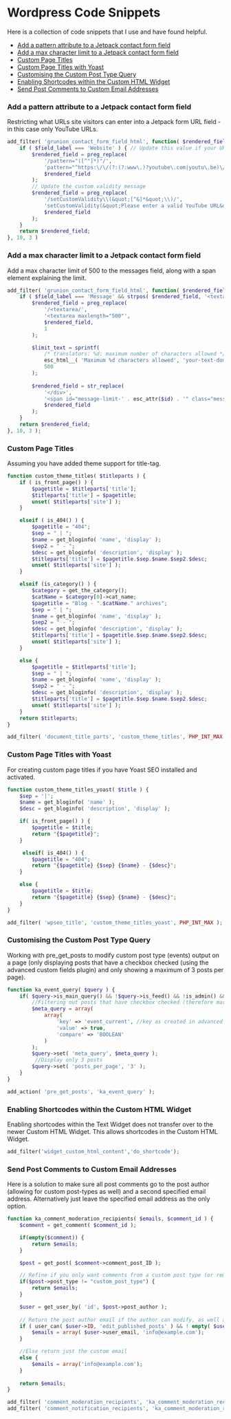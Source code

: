 # Wordpress Code Snippets

Here is a collection of code snippets that I use and have found helpful.

* [Add a pattern attribute to a Jetpack contact form field](#add-a-pattern-attribute-to-a-jetpack-contact-form-field)
* [Add a max character limit to a Jetpack contact form field](#add-a-max-character-limit-to-a-jetpack-contact-form-field)
* [Custom Page Titles](#custom-page-titles)
* [Custom Page Titles with Yoast](#custom-page-titles-with-yoast)
* [Customising the Custom Post Type Query](#customising-the-custom-post-type-query)
* [Enabling Shortcodes within the Custom HTML Widget](#enabling-shortcodes-within-the-custom-html-widget)
* [Send Post Comments to Custom Email Addresses](#send-post-comments-to-custom-email-addresses)


### Add a pattern attribute to a Jetpack contact form field

Restricting what URLs site visitors can enter into a Jetpack form URL field - in this case only YouTube URLs.

```php
add_filter( 'grunion_contact_form_field_html', function( $rendered_field, $field_label, $id ) {
    if ( $field_label === 'Website' ) { // Update this value if your URL field has a different name.
        $rendered_field = preg_replace(
            '/pattern="([^"]*)"/',
            'pattern="^https:\/\/(?:(?:www\.)?youtube\.com|youtu\.be)\/.*$"',
            $rendered_field
        );
        // Update the custom validity message
        $rendered_field = preg_replace(
            '/setCustomValidity\\(&quot;[^&]*&quot;\\)/',
            'setCustomValidity(&quot;Please enter a valid YouTube URL&quot;)',
            $rendered_field
        );
    }
    return $rendered_field;
}, 10, 3 )
```

### Add a max character limit to a Jetpack contact form field

Add a max character limit of 500 to the messages field, along with a span element explaining the limit.

```php
add_filter( 'grunion_contact_form_field_html', function( $rendered_field, $field_label, $id ) {
    if ( $field_label === 'Message' && strpos( $rendered_field, '<textarea' ) !== false ) {
        $rendered_field = preg_replace(
            '/<textarea/',
            '<textarea maxlength="500"',
            $rendered_field,
            1
        );

        $limit_text = sprintf(
            /* translators: %d: maximum number of characters allowed */
            esc_html__( 'Maximum %d characters allowed', 'your-text-domain' ),
            500
        );
        
        $rendered_field = str_replace(
            '</div>',
            '<span id="message-limit-' . esc_attr($id) . '" class="message-limit-text" style="display: block; margin-top: 4px; font-size: 0.8em; color: #666;">' . $limit_text . '</span></div>',
            $rendered_field
        );
    }
    return $rendered_field;
}, 10, 3 );
```

### Custom Page Titles
Assuming you have added theme support for title-tag.

```php
function custom_theme_titles( $titleparts ) {
    if ( is_front_page() ) {
		$pagetitle = $titleparts['title'];
        $titleparts['title'] = $pagetitle;
        unset( $titleparts['site'] );
    }

    elseif ( is_404() ) {
    	$pagetitle = "404";
     	$sep = " | ";
        $name = get_bloginfo( 'name', 'display' );
        $sep2 = " - ";
        $desc = get_bloginfo( 'description', 'display' );
        $titleparts['title'] = $pagetitle.$sep.$name.$sep2.$desc;
        unset( $titleparts['site'] );
    }

    elseif (is_category() ) {
		$category = get_the_category();
		$catName = $category[0]->cat_name;		
		$pagetitle = "Blog - ".$catName." archives";		
    	$sep = " | ";
        $name = get_bloginfo( 'name', 'display' );
        $sep2 = " - ";
        $desc = get_bloginfo( 'description', 'display' );
        $titleparts['title'] = $pagetitle.$sep.$name.$sep2.$desc;
        unset( $titleparts['site'] );
    }

    else {
  		$pagetitle = $titleparts['title'];
        $sep = " | ";
        $name = get_bloginfo( 'name', 'display' );
        $sep2 = " - ";
        $desc = get_bloginfo( 'description', 'display' );
        $titleparts['title'] = $pagetitle.$sep.$name.$sep2.$desc;
        unset( $titleparts['site'] );
    }
    return $titleparts;
}

add_filter( 'document_title_parts', 'custom_theme_titles', PHP_INT_MAX );
```


### Custom Page Titles with Yoast
For creating custom page titles if you have Yoast SEO installed and activated.

```php
function custom_theme_titles_yoast( $title ) {
    $sep = '|';
    $name = get_bloginfo( 'name' );
	$desc = get_bloginfo( 'description', 'display' );

    if( is_front_page() ) {
		$pagetitle = $title;
		return "{$pagetitle}";
    }

     elseif( is_404() ) {
  		$pagetitle = "404";
		return "{$pagetitle} {$sep} {$name} - {$desc}";
    }

    else {
		$pagetitle = $title;   
		return "{$pagetitle} {$sep} {$name} - {$desc}";
    }
}

add_filter( 'wpseo_title', 'custom_theme_titles_yoast', PHP_INT_MAX );
```


### Customising the Custom Post Type Query
Working with pre_get_posts to modify custom post type (events) output on a page (only displaying posts that have a checkbox checked (using the advanced custom fields plugin) and only showing a maximum of 3 posts per page).

```php
function ka_event_query( $query ) {
	if( $query->is_main_query() && !$query->is_feed() && !is_admin() && $query->is_post_type_archive( 'events' ) ) {
		//Filtering out posts that have checkbox checked (therefore marked as true)
		$meta_query = array(
			array(
				'key' => 'event_current', //key as created in advanced custom field
				'value' => true,
				'compare' => 'BOOLEAN'
			)
		);
		$query->set( 'meta_query', $meta_query );
		 //Display only 3 posts
		$query->set( 'posts_per_page', '3' );
	}
}

add_action( 'pre_get_posts', 'ka_event_query' );

```


### Enabling Shortcodes within the Custom HTML Widget
Enabling shortcodes within the Text Widget does not transfer over to the newer Custom HTML Widget. This allows shortcodes in the Custom HTML Widget.

```php
add_filter('widget_custom_html_content','do_shortcode');

```


### Send Post Comments to Custom Email Addresses
Here is a solution to make sure all post comments go to the post author (allowing for custom post-types as well) and a second specified email address. Alternatively just leave the specified email address as the only option.

```php
function ka_comment_moderation_recipients( $emails, $comment_id ) {
    $comment = get_comment( $comment_id );

    if(empty($comment)) {
        return $emails;
    }

    $post = get_post( $comment->comment_post_ID );

    // Refine if you only want comments from a custom post type (or remove this section)
    if($post->post_type != "custom_post_type") {
        return $emails;
    }

    $user = get_user_by( 'id', $post->post_author );
 
    // Return the post author email if the author can modify, as well as a custom email
    if ( user_can( $user->ID, 'edit_published_posts' ) && ! empty( $user->user_email ) ) {
        $emails = array( $user->user_email, 'info@example.com');
    }

    //Else return just the custom email
    else {
        $emails = array('info@example.com');
    }
 
    return $emails;
}

add_filter( 'comment_moderation_recipients', 'ka_comment_moderation_recipients', 11, 2 );
add_filter( 'comment_notification_recipients', 'ka_comment_moderation_recipients', 11, 2 );

```
